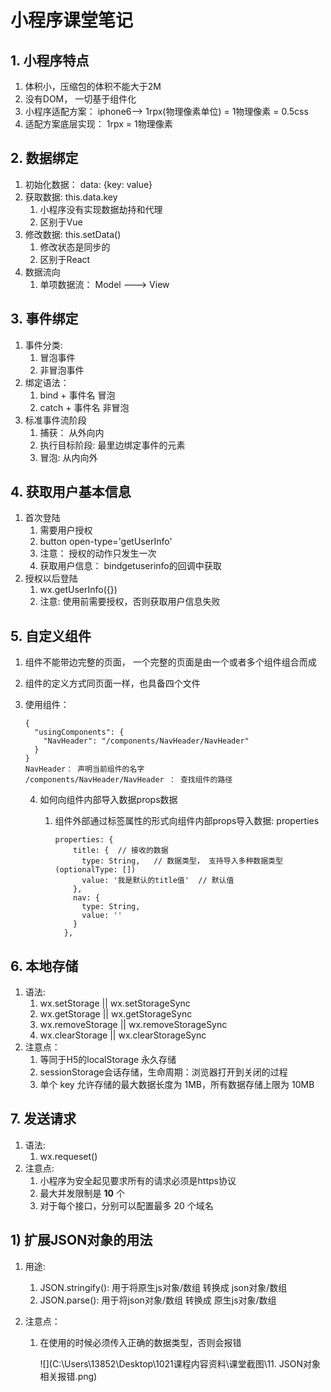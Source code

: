 # 小程序课堂笔记

## 1. 小程序特点

1. 体积小，压缩包的体积不能大于2M
2. 没有DOM， 一切基于组件化
3. 小程序适配方案： iphone6--> 1rpx(物理像素单位) = 1物理像素 = 0.5css
4. 适配方案底层实现： 1rpx = 1物理像素

## 2. 数据绑定

1. 初始化数据： data: {key: value}
2. 获取数据: this.data.key
   1. 小程序没有实现数据劫持和代理
   2. 区别于Vue
3. 修改数据: this.setData()
   1. 修改状态是同步的
   2. 区别于React
4. 数据流向
   1. 单项数据流： Model ---> View

## 3. 事件绑定

1. 事件分类:
   1. 冒泡事件
   2. 非冒泡事件
2. 绑定语法：
   1. bind + 事件名   冒泡
   2. catch + 事件名 非冒泡
3. 标准事件流阶段
   1. 捕获： 从外向内
   2. 执行目标阶段: 最里边绑定事件的元素
   3. 冒泡: 从内向外

## 4. 获取用户基本信息

1. 首次登陆
   1. 需要用户授权
   2. button open-type='getUserInfo'
   3. 注意： 授权的动作只发生一次
   4. 获取用户信息： bindgetuserinfo的回调中获取
2. 授权以后登陆
   1. wx.getUserInfo({})
   2. 注意: 使用前需要授权，否则获取用户信息失败

## 5. 自定义组件

1. 组件不能带边完整的页面， 一个完整的页面是由一个或者多个组件组合而成

2. 组件的定义方式同页面一样，也具备四个文件

3. 使用组件： 

   ```
   {
     "usingComponents": {
       "NavHeader": "/components/NavHeader/NavHeader"
     }
   }
   NavHeader： 声明当前组件的名字
   /components/NavHeader/NavHeader ： 查找组件的路径
   ```

   4. 如何向组件内部导入数据props数据

         1. 组件外部通过标签属性的形式向组件内部props导入数据: properties

            ```
            properties: {
                title: {  // 接收的数据
                  type: String,   // 数据类型， 支持导入多种数据类型(optionalType: [])
                  value: '我是默认的title值'  // 默认值
                },
                nav: {
                  type: String,
                  value: ''
                }
              },
            ```

## 6. 本地存储

1. 语法:
   1. wx.setStorage || wx.setStorageSync
   2. wx.getStorage || wx.getStorageSync
   3. wx.removeStorage || wx.removeStorageSync
   4. wx.clearStorage || wx.clearStorageSync
2. 注意点：
   1. 等同于H5的localStorage 永久存储
   2. sessionStorage会话存储，生命周期：浏览器打开到关闭的过程
   3.  单个 key 允许存储的最大数据长度为 1MB，所有数据存储上限为 10MB 

## 7. 发送请求

1. 语法:
   1. wx.requeset()
2. 注意点:
   1. 小程序为安全起见要求所有的请求必须是https协议
   2.  最大并发限制是 **10** 个 
   3.  对于每个接口，分别可以配置最多 20 个域名 





## 1) 扩展JSON对象的用法

1. 用途: 

   1. JSON.stringify(): 用于将原生js对象/数组 转换成 json对象/数组
   2. JSON.parse(): 用于将json对象/数组 转换成 原生js对象/数组

2. 注意点：

   1. 在使用的时候必须传入正确的数据类型，否则会报错

      ![](C:\Users\13852\Desktop\1021课程内容资料\课堂截图\11. JSON对象相关报错.png)
